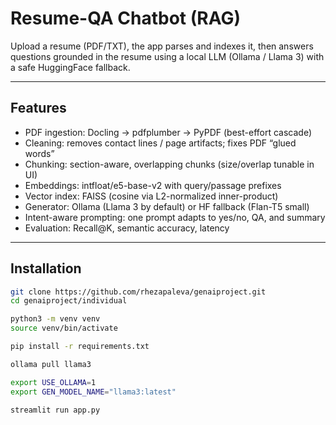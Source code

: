 # Resume-QA Chatbot (RAG)

Upload a resume (PDF/TXT), the app parses and indexes it, then answers questions grounded in the resume using a local LLM (Ollama / Llama 3) with a safe HuggingFace fallback.

---

## Features

- PDF ingestion: Docling → pdfplumber → PyPDF (best-effort cascade)
- Cleaning: removes contact lines / page artifacts; fixes PDF “glued words”
- Chunking: section-aware, overlapping chunks (size/overlap tunable in UI)
- Embeddings: intfloat/e5-base-v2 with query/passage prefixes
- Vector index: FAISS (cosine via L2-normalized inner-product)
- Generator: Ollama (Llama 3 by default) or HF fallback (Flan-T5 small)
- Intent-aware prompting: one prompt adapts to yes/no, QA, and summary
- Evaluation: Recall@K, semantic accuracy, latency

---

## Installation

```bash
git clone https://github.com/rhezapaleva/genaiproject.git
cd genaiproject/individual

python3 -m venv venv
source venv/bin/activate

pip install -r requirements.txt

ollama pull llama3

export USE_OLLAMA=1
export GEN_MODEL_NAME="llama3:latest"

streamlit run app.py